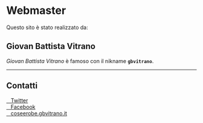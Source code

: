 # Webmaster

Questo sito è stato realizzato da:

## Giovan Battista Vitrano

_Giovan Battista Vitrano_ è famoso con il nikname **`gbvitrano`**.

---

## Contatti
<a href="https://twitter.com/gbvitrano" title="Twitter" target="_blank"><i class="fa fa-twitter-square"></i>&nbsp;&nbsp; Twitter</a><br>
<a href="https://www.facebook.com/gbvitrano" title="Facebook" target="_blank"><i class="fa fa-facebook-square"></i>&nbsp;&nbsp; Facebook</a><br>
<a href="https://coseerobe.gbvitrano.it/" title="coseerobe.gbvitrano.it" target="_blank"><i class="fa fa-globe"></i>&nbsp;&nbsp; coseerobe.gbvitrano.it</a><br>